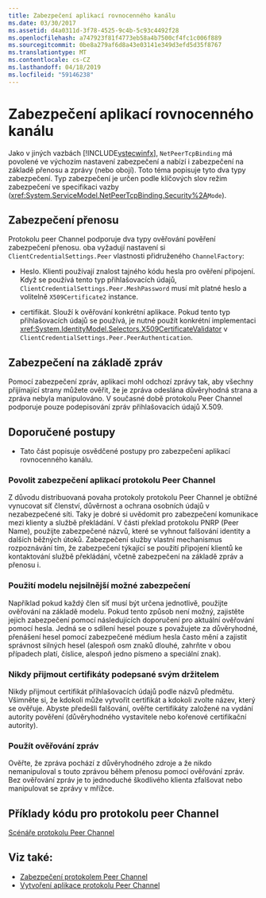 ```yaml
---
title: Zabezpečení aplikací rovnocenného kanálu
ms.date: 03/30/2017
ms.assetid: d4a0311d-3f78-4525-9c4b-5c93c4492f28
ms.openlocfilehash: a747923f81f4773eb58a4b7500cf4fc1c006f889
ms.sourcegitcommit: 0be8a279af6d8a43e03141e349d3efd5d35f8767
ms.translationtype: MT
ms.contentlocale: cs-CZ
ms.lasthandoff: 04/18/2019
ms.locfileid: "59146238"
---
```

# <a name="securing-peer-channel-applications"></a>Zabezpečení aplikací rovnocenného kanálu
Jako v jiných vazbách [!INCLUDE[vstecwinfx](../../../../includes/vstecwinfx-md.md)], `NetPeerTcpBinding` má povolené ve výchozím nastavení zabezpečení a nabízí i zabezpečení na základě přenosu a zprávy (nebo obojí). Toto téma popisuje tyto dva typy zabezpečení. Typ zabezpečení je určen podle klíčových slov režim zabezpečení ve specifikaci vazby (<xref:System.ServiceModel.NetPeerTcpBinding.Security%2A>`Mode`).  
  
## <a name="transport-based-security"></a>Zabezpečení přenosu  
 Protokolu peer Channel podporuje dva typy ověřování pověření zabezpečení přenosu. oba vyžadují nastavení si `ClientCredentialSettings.Peer` vlastnosti přidruženého `ChannelFactory`:  
  
-   Heslo. Klienti používají znalost tajného kódu hesla pro ověření připojení. Když se používá tento typ přihlašovacích údajů, `ClientCredentialSettings.Peer.MeshPassword` musí mít platné heslo a volitelně `X509Certificate2` instance.  
  
-   certifikát. Slouží k ověřování konkrétní aplikace. Pokud tento typ přihlašovacích údajů se používá, je nutné použít konkrétní implementaci <xref:System.IdentityModel.Selectors.X509CertificateValidator> v `ClientCredentialSettings.Peer.PeerAuthentication`.  
  
## <a name="message-based-security"></a>Zabezpečení na základě zpráv  
 Pomocí zabezpečení zpráv, aplikaci mohl odchozí zprávy tak, aby všechny přijímající strany můžete ověřit, že je zpráva odeslána důvěryhodná strana a zpráva nebyla manipulováno. V současné době protokolu Peer Channel podporuje pouze podepisování zpráv přihlašovacích údajů X.509.  
  
## <a name="best-practices"></a>Doporučené postupy  
  
-   Tato část popisuje osvědčené postupy pro zabezpečení aplikací rovnocenného kanálu.  
  
### <a name="enable-security-with-peer-channel-applications"></a>Povolit zabezpečení aplikací protokolu Peer Channel  
 Z důvodu distribuovaná povaha protokoly protokolu Peer Channel je obtížné vynucovat síť členství, důvěrnost a ochrana osobních údajů v nezabezpečené síti. Taky je dobré si uvědomit pro zabezpečení komunikace mezi klienty a službě překládání. V části překlad protokolu PNRP (Peer Name), použijte zabezpečené názvů, které se vyhnout falšování identity a dalších běžných útoků. Zabezpečení služby vlastní mechanismus rozpoznávání tím, že zabezpečení týkající se použití připojení klientů ke kontaktování službě překládání, včetně zabezpečení na základě zpráv a přenosu i.  
  
### <a name="use-the-strongest-possible-security-model"></a>Použití modelu nejsilnější možné zabezpečení  
 Například pokud každý člen síť musí být určena jednotlivě, použijte ověřování na základě modelu. Pokud tento způsob není možný, zajistěte jejich zabezpečení pomocí následujících doporučení pro aktuální ověřování pomocí hesla. Jedná se o sdílení hesel pouze s považujete za důvěryhodné, přenášení hesel pomocí zabezpečené médium hesla často mění a zajistit správnost silných hesel (alespoň osm znaků dlouhé, zahrňte v obou případech platí, číslice, alespoň jedno písmeno a speciální znak).  
  
### <a name="never-accept-self-signed-certificates"></a>Nikdy přijmout certifikáty podepsané svým držitelem  
 Nikdy přijmout certifikát přihlašovacích údajů podle názvů předmětu. Všimněte si, že kdokoli může vytvořit certifikát a kdokoli zvolte název, který se ověřuje. Abyste předešli falšování, ověřte certifikáty založené na vydání autority pověření (důvěryhodného vystavitele nebo kořenové certifikační autority).  
  
### <a name="use-message-authentication"></a>Použít ověřování zpráv  
 Ověřte, že zpráva pochází z důvěryhodného zdroje a že nikdo nemanipuloval s touto zprávou během přenosu pomocí ověřování zpráv. Bez ověřování zpráv je to jednoduché škodlivého klienta zfalšovat nebo manipulovat se zprávy v mřížce.  
  
## <a name="peer-channel-code-examples"></a>Příklady kódu pro protokolu peer Channel  
 [Scénáře protokolu Peer Channel](../../../../docs/framework/wcf/feature-details/peer-channel-scenarios.md)  
  
## <a name="see-also"></a>Viz také:

- [Zabezpečení protokolem Peer Channel](../../../../docs/framework/wcf/feature-details/peer-channel-security.md)
- [Vytvoření aplikace protokolu Peer Channel](../../../../docs/framework/wcf/feature-details/building-a-peer-channel-application.md)
